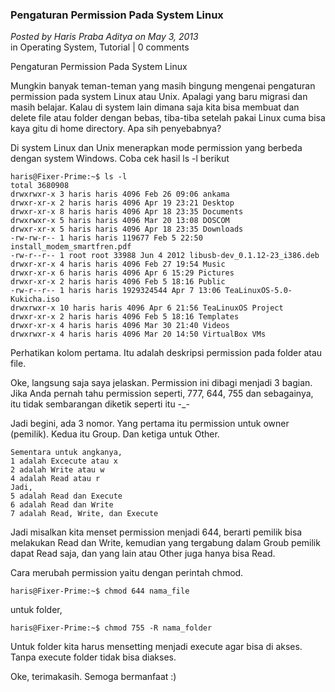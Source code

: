 ### **Pengaturan Permission Pada System Linux**
_Posted by Haris Praba Aditya on May 3, 2013_
<br>
in Operating System, Tutorial | 0 comments	

Pengaturan Permission Pada System Linux	

Mungkin banyak teman-teman yang masih bingung mengenai pengaturan permission pada system Linux atau Unix. Apalagi yang baru migrasi dan masih belajar. Kalau di system lain dimana saja kita bisa membuat dan delete file atau folder dengan bebas, tiba-tiba setelah pakai Linux cuma bisa kaya gitu di home directory. Apa sih penyebabnya?

Di system Linux dan Unix menerapkan mode permission yang berbeda dengan system Windows. Coba cek hasil ls -l berikut
```
haris@Fixer-Prime:~$ ls -l
total 3680908
drwxrwxr-x 3 haris haris 4096 Feb 26 09:06 ankama
drwxr-xr-x 2 haris haris 4096 Apr 19 23:21 Desktop
drwxr-xr-x 8 haris haris 4096 Apr 18 23:35 Documents
drwxrwxr-x 5 haris haris 4096 Mar 20 13:08 DOSCOM
drwxr-xr-x 5 haris haris 4096 Apr 18 23:35 Downloads
-rw-rw-r-- 1 haris haris 119677 Feb 5 22:50 install_modem_smartfren.pdf
-rw-r--r-- 1 root root 33988 Jun 4 2012 libusb-dev_0.1.12-23_i386.deb
drwxr-xr-x 4 haris haris 4096 Feb 27 19:54 Music
drwxr-xr-x 6 haris haris 4096 Apr 6 15:29 Pictures
drwxr-xr-x 2 haris haris 4096 Feb 5 18:16 Public
-rw-r--r-- 1 haris haris 1929324544 Apr 7 13:06 TeaLinuxOS-5.0-Kukicha.iso
drwxrwxr-x 10 haris haris 4096 Apr 6 21:56 TeaLinuxOS Project
drwxr-xr-x 2 haris haris 4096 Feb 5 18:16 Templates
drwxr-xr-x 4 haris haris 4096 Mar 30 21:40 Videos
drwxrwxr-x 4 haris haris 4096 Mar 20 14:50 VirtualBox VMs
```

Perhatikan kolom pertama. Itu adalah deskripsi permission pada folder atau file.

Oke, langsung saja saya jelaskan. Permission ini dibagi menjadi 3 bagian. Jika Anda pernah tahu permission seperti, 777, 644, 755 dan sebagainya, itu tidak sembarangan diketik seperti itu -_-

Jadi begini, ada 3 nomor. Yang pertama itu permission untuk owner (pemilik). Kedua itu Group. Dan ketiga untuk Other.
```
Sementara untuk angkanya,
1 adalah Excecute atau x
2 adalah Write atau w
4 adalah Read atau r
Jadi,
5 adalah Read dan Execute
6 adalah Read dan Write
7 adalah Read, Write, dan Execute
```

Jadi misalkan kita menset permission menjadi 644, berarti pemilik bisa melakukan Read dan Write, kemudian yang tergabung dalam Groub pemilik dapat Read saja, dan yang lain atau Other juga hanya bisa Read.

Cara merubah permission yaitu dengan perintah chmod.
```
haris@Fixer-Prime:~$ chmod 644 nama_file
```

untuk folder,
```
haris@Fixer-Prime:~$ chmod 755 -R nama_folder
```

Untuk folder kita harus mensetting menjadi execute agar bisa di akses. Tanpa execute folder tidak bisa diakses.

Oke, terimakasih. Semoga bermanfaat :)